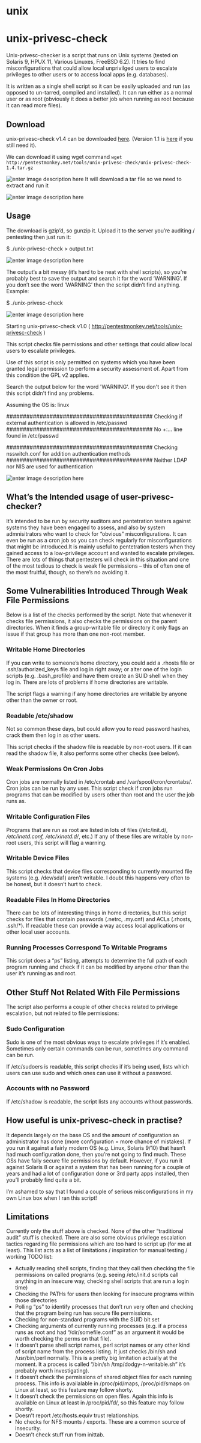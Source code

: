 # unix
# unix-privesc-check

Unix-privesc-checker is a script that runs on Unix systems (tested on Solaris 9, HPUX 11, Various Linuxes, FreeBSD 6.2). It tries to find misconfigurations that could allow local unprivilged users to escalate privileges to other users or to access local apps (e.g. databases).

It is written as a single shell script so it can be easily uploaded and run (as opposed to un-tarred, compiled and installed). It can run either as a normal user or as root (obviously it does a better job when running as root because it can read more files).

## Download

unix-privesc-check v1.4 can be downloaded [here](http://pentestmonkey.net/tools/unix-privesc-check/unix-privesc-check-1.4.tar.gz). (Version 1.1 is [here](http://pentestmonkey.net/tools/unix-privesc-check/unix-privesc-check.gz) if you still need it).

We can download it using wget command 
`wget http://pentestmonkey.net/tools/unix-privesc-check/unix-privesc-check-1.4.tar.gz`

![enter image description here](https://raw.githubusercontent.com/shubham381/unix/master/unix.png)
It will download a tar file so we need to extract and run it

![enter image description here](https://raw.githubusercontent.com/shubham381/unix/master/un2.png)


## Usage

The download is gzip’d, so gunzip it. Upload it to the server you’re auditing / pentesting then just run it:

$ ./unix-privesc-check > output.txt

![enter image description here](https://raw.githubusercontent.com/shubham381/unix/master/un4.png)

The output’s a bit messy (it’s hard to be neat with shell scripts), so you’re probably best to save the output and search it for the word ‘WARNING’. If you don’t see the word ‘WARNING’ then the script didn’t find anything. Example:

$ ./unix-privesc-check

![enter image description here](https://raw.githubusercontent.com/shubham381/unix/master/un6.png)

Starting unix-privesc-check v1.0 ( http://pentestmonkey.net/tools/unix-privesc-check )

This script checks file permissions and other settings that could allow
local users to escalate privileges.

Use of this script is only permitted on systems which you have been granted
legal permission to perform a security assessment of.  Apart from this
condition the GPL v2 applies.

Search the output below for the word 'WARNING'.  If you don't see it then
this script didn't find any problems.

Assuming the OS is: linux

############################################
Checking if external authentication is allowed in /etc/passwd
############################################
No +:... line found in /etc/passwd

############################################
Checking nsswitch.conf for addition authentication methods
############################################
Neither LDAP nor NIS are used for authentication

![enter image description here](https://raw.githubusercontent.com/shubham381/unix/master/un7.png)

## What’s the Intended usage of user-privesc-checker?

It’s intended to be run by security auditors and pentetration testers against systems they have been engaged to assess, and also by system admnisitrators who want to check for “obvious” misconfigurations. It can even be run as a cron job so you can check regularly for misconfigurations that might be introduced.It is mainly useful to pentetration testers when they gained access to a low-privilege account and wanted to escalate privileges. There are lots of things that pentesters will check in this situation and one of the most tedious to check is weak file permissions – this of often one of the most fruitful, though, so there’s no avoiding it.

## Some Vulnerabilities Introduced Through Weak File Permissions

Below is a list of the checks performed by the script. Note that whenever it checks file permissions, it also checks the permissions on the parent directories. When it finds a group-writable file or directory it only flags an issue if that group has more than one non-root member.

### Writable Home Directories

If you can write to someone’s home directory, you could add a .rhosts file or .ssh/authorized_keys file and log in right away; or alter one of the login scripts (e.g. .bash_profile) and have them create an SUID shell when they log in. There are lots of problems if home directories are writable.

The script flags a warning if any home directories are writable by anyone other than the owner or root.

### Readable /etc/shadow

Not so common these days, but could allow you to read password hashes, crack them then log in as other users.

This script checks if the shadow file is readable by non-root users. If it can read the shadow file, it also performs some other checks (see below).

### Weak Permissions On Cron Jobs

Cron jobs are normally listed in /etc/crontab and /var/spool/cron/crontabs/. Cron jobs can be run by any user. This script check if cron jobs run programs that can be modified by users other than root and the user the job runs as.

### Writable Configuration Files

Programs that are run as root are listed in lots of files (/etc/init.d/*, /etc/inetd.conf, /etc/xinetd.d/*, etc.) If any of these files are writable by non-root users, this script will flag a warning.

### Writable Device Files

This script checks that device files corresponding to currently mounted file systems (e.g. /dev/sda1) aren’t writable. I doubt this happens very often to be honest, but it doesn’t hurt to check.

### Readable Files In Home Directories

There can be lots of interesting things in home directories, but this script checks for files that contain passwords (.netrc, .my.cnf) and ACLs (.rhosts, .ssh/*). If readable these can provide a way access local applications or other local user accounts.

### Running Processes Correspond To Writable Programs

This script does a “ps” listing, attempts to determine the full path of each program running and check if it can be modified by anyone other than the user it’s running as and root.

## Other Stuff Not Related With File Permissions

The script also performs a couple of other checks related to privilege escalation, but not related to file permissions:

### Sudo Configuration

Sudo is one of the most obvious ways to escalate privileges if it’s enabled. Sometimes only certain commands can be run, sometimes any command can be run.

If /etc/sudoers is readable, this script checks if it’s being used, lists which users can use sudo and which ones can use it without a password.

### Accounts with no Password

If /etc/shadow is readable, the script lists any accounts without passwords.

## How useful is unix-privesc-check in practise?

It depends largely on the base OS and the amount of configuration an administrator has done (more configuration = more chance of mistakes). If you run it against a fairly modern OS (e.g. Linux, Solaris 9/10) that hasn’t had much configuration done, then you’re not going to find much. These OSs have faily secure file permissions by default. However, if you run it against Solaris 8 or against a system that has been running for a couple of years and had a lot of configuration done or 3rd party apps installed, then you’ll probably find quite a bit.

I’m ashamed to say that I found a couple of serious misconfigurations in my own Linux box when I ran this script!

## Limitations

Currently only the stuff above is checked. None of the other “traditional audit” stuff is checked. There are also some obvious privilege escalation tactics regarding file permissions which are too hard to script up (for me at least). This list acts as a list of limitations / inspiration for manual testing / working TODO list:

-   Actually reading shell scripts, finding that they call then checking the file permissions on called programs (e.g. seeing /etc/init.d scripts call anything in an insecure way, checking shell scripts that are run a login time)
-   Checking the PATHs for users then looking for insecure programs within those directories
-   Polling “ps” to identify processes that don’t run very often and checking that the program being run has secure file permissions.
-   Checking for non-standard programs with the SUID bit set
-   Checking arguments of currently running processes (e.g. if a process runs as root and had “/dir/somefile.conf” as an argument it would be worth checking the perms on that file).
-   It doesn’t parse shell script names, perl script names or any other kind of script name from the process listing. It just checks /bin/sh and /usr/bin/perl normally. This is a pretty big limitation actually at the moment. It a process is called “/bin/sh /tmp/dodgy-n-writable.sh” it’s probably worth investigating).
-   It doesn’t check the permissions of shared object files for each running process. This info is availalable in /proc/pid/maps, /proc/pid/smaps on Linux at least, so this feature may follow shorty.
-   It doesn’t check the permissions on open files. Again this info is available on Linux at least in /proc/pid/fd/, so this feature may follow shortly.
-   Doesn’t report /etc/hosts.equiv trust relationships.
-   No checks for NFS mounts / exports. These are a common source of insecurity.
-   Doesn’t check stuff run from inittab.


  




